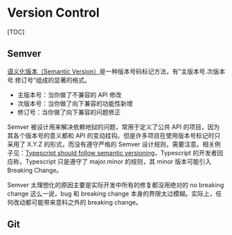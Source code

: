 # Version Control

[TOC]

## Semver

[语义化版本（Semantic Version）](https://semver.org/lang/zh-CN/)是一种版本号码标记方法，有“主版本号.次版本号.修订号”组成的显著的格式。

* 主版本号：当你做了不兼容的 API 修改
* 次版本号：当你做了向下兼容的功能性新增
* 修订号：当你做了向下兼容的问题修正

Semver 被设计用来解决依赖地狱的问题，常用于定义了公共 API 的项目，因为其各个版本号的意义都和 API 的变动挂钩。但是许多项目在使用版本号标记时只采用了 X.Y.Z 的形式，而没有遵守严格的 Semver 设计规则，需要注意。相关例子见：[Typescript should follow semantic versioning](https://github.com/microsoft/TypeScript/issues/14116)，Typescript 的开发者回应称，Typescript 只是遵守了 major.minor 的规则，其 minor 版本可能引入 Breaking Change。

Semver 太理想化的原因主要是实际开发中所有的修复都没用绝对的 no breaking change 这么一说，bug 和 breaking change 本身的界限太过模糊。实际上，任何改动都可能带来意料之外的 breaking change。

## Git

<Frame src="/gists/git.html" />